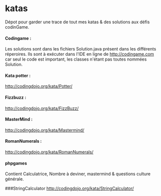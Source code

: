 # katas

Dépot pour garder une trace de tout mes katas & des solutions aux défis codinGame.

#### Codingame :
Les solutions sont dans les fichiers Solution.java présent dans les différents réperoires. Ils sont à exécuter dans l'IDE en ligne de http://codingame.com car seul le code est important, les classes n'étant pas toutes nommées Solution.

#### Kata potter :
http://codingdojo.org/kata/Potter/

#### Fizzbuzz :
http://codingdojo.org/kata/FizzBuzz/

#### MasterMind :
http://codingdojo.org/kata/Mastermind/

#### RomanNumerals :
http://codingdojo.org/kata/RomanNumerals/

#### phpgames
Contient Calculatrice, Nombre à deviner, mastermind & questions culture générale.

###StringCalculator
http://codingdojo.org/kata/StringCalculator/
